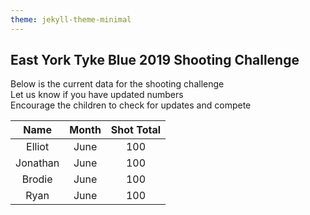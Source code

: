 ```yaml
---
theme: jekyll-theme-minimal
---
```



## East York Tyke Blue 2019 Shooting Challenge

Below is the current data for the shooting challenge  
Let us know if you have updated numbers  
Encourage the children to check for updates and compete


| Name     | Month | Shot Total |
|:--------:|:-----:|:----------:|
| Elliot   | June  | 100        |
| Jonathan | June  | 100        |
| Brodie   | June  | 100        |
| Ryan     | June  | 100        |
